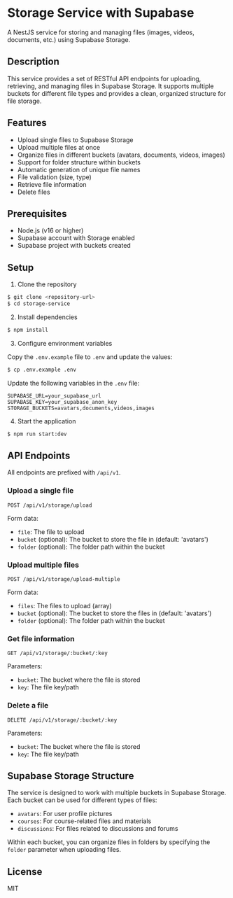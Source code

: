 # Storage Service with Supabase

A NestJS service for storing and managing files (images, videos, documents, etc.) using Supabase Storage.

## Description

This service provides a set of RESTful API endpoints for uploading, retrieving, and managing files in Supabase Storage. It supports multiple buckets for different file types and provides a clean, organized structure for file storage.

## Features

- Upload single files to Supabase Storage
- Upload multiple files at once
- Organize files in different buckets (avatars, documents, videos, images)
- Support for folder structure within buckets
- Automatic generation of unique file names
- File validation (size, type)
- Retrieve file information
- Delete files

## Prerequisites

- Node.js (v16 or higher)
- Supabase account with Storage enabled
- Supabase project with buckets created

## Setup

1. Clone the repository

```bash
$ git clone <repository-url>
$ cd storage-service
```

2. Install dependencies

```bash
$ npm install
```

3. Configure environment variables

Copy the `.env.example` file to `.env` and update the values:

```bash
$ cp .env.example .env
```

Update the following variables in the `.env` file:

```
SUPABASE_URL=your_supabase_url
SUPABASE_KEY=your_supabase_anon_key
STORAGE_BUCKETS=avatars,documents,videos,images
```

4. Start the application

```bash
$ npm run start:dev
```

## API Endpoints

All endpoints are prefixed with `/api/v1`.

### Upload a single file

```
POST /api/v1/storage/upload
```

Form data:
- `file`: The file to upload
- `bucket` (optional): The bucket to store the file in (default: 'avatars')
- `folder` (optional): The folder path within the bucket

### Upload multiple files

```
POST /api/v1/storage/upload-multiple
```

Form data:
- `files`: The files to upload (array)
- `bucket` (optional): The bucket to store the files in (default: 'avatars')
- `folder` (optional): The folder path within the bucket

### Get file information

```
GET /api/v1/storage/:bucket/:key
```

Parameters:
- `bucket`: The bucket where the file is stored
- `key`: The file key/path

### Delete a file

```
DELETE /api/v1/storage/:bucket/:key
```

Parameters:
- `bucket`: The bucket where the file is stored
- `key`: The file key/path

## Supabase Storage Structure

The service is designed to work with multiple buckets in Supabase Storage. Each bucket can be used for different types of files:

- `avatars`: For user profile pictures
- `courses`: For course-related files and materials
- `discussions`: For files related to discussions and forums

Within each bucket, you can organize files in folders by specifying the `folder` parameter when uploading files.

## License

MIT
